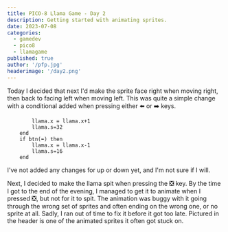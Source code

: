 ```yaml
---
title: PICO-8 Llama Game - Day 2
description: Getting started with animating sprites.
date: 2023-07-08
categories:
  - gamedev
  - pico8
  - llamagame
published: true
author: '/pfp.jpg'
headerimage: '/day2.png'
---
```


Today I decided that next I'd make the sprite face right when moving right, then back to facing left when moving left. This was quite a simple change with a conditional added when pressing either ⬅️ or ➡️ keys.

```if btn(➡️) then
		llama.x = llama.x+1
		llama.s=32
	end
	if btn(⬅️) then
		llama.x = llama.x-1
		llama.s=16
    end
```

I've not added any changes for up or down yet, and I'm not sure if I will.

Next, I decided to make the llama spit when pressing the ❎ key. By the time I got to the end of the evening, I managed to get it to animate when I pressed ❎, but not for it to spit. The animation was buggy with it going through the wrong set of sprites and often ending on the wrong one, or no sprite at all. Sadly, I ran out of time to fix it before it got too late. Pictured in the header is one of the animated sprites it often got stuck on.
